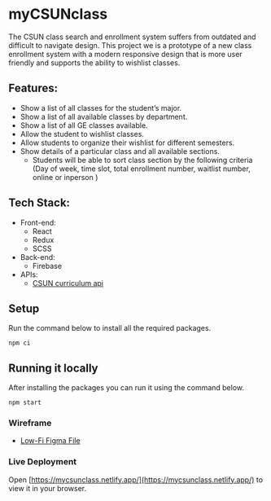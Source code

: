 # myCSUNclass

The CSUN class search and enrollment system suffers from outdated and difficult to navigate design. This project we is a prototype of a new class enrollment system with a modern responsive design that is more user friendly and supports the ability to wishlist classes.

## Features:

- Show a list of all classes for the student’s major.
- Show a list of all available classes by department.
- Show a list of all GE classes available.
- Allow the student to wishlist classes.
- Allow students to organize their wishlist for different semesters.
- Show details of a particular class and all available sections.
  - Students will be able to sort class section by the following criteria (Day of
week, time slot, total enrollment number, waitlist number, online or inperson )

## Tech Stack:
- Front-end:
  - React 
  - Redux
  - SCSS
- Back-end:
  - Firebase
- APIs:
  - [CSUN curriculum api](https://api.metalab.csun.edu/curriculum/)

## Setup ##

Run the command below to install all the required packages.

```
npm ci
```

## Running it locally ##

After installing the packages you can run it using the command below.

```
npm start
```

### Wireframe
- [Low-Fi Figma File](https://www.figma.com/file/nUBUYkn3WErjUAOGaMPj50/COMP-585---CSUN-Classes?node-id=0%3A1) 

### Live Deployment

Open [https://mycsunclass.netlify.app/](https://mycsunclass.netlify.app/) to view it in your browser.
